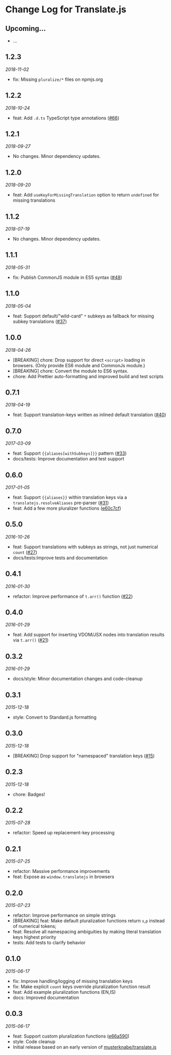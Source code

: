 # Change Log for Translate.js


## Upcoming...
<!-- Add features here -->
* ...



## 1.2.3
_2018-11-02_
* fix: Missing `pluralize/*` files on npmjs.org



## 1.2.2
_2018-10-24_
* feat: Add `.d.ts` TypeScript type annotations ([#66](https://github.com/StephanHoyer/translate.js/pull/66))



## 1.2.1
_2018-09-27_
* No changes. Minor dependency updates.



## 1.2.0
_2018-09-20_
* feat: Add `useKeyForMissingTranslation` option to return `undefined` for missing translations



## 1.1.2
_2018-07-19_
* No changes. Minor dependency updates.



## 1.1.1
_2018-05-31_
* fix: Publish CommonJS module in ES5 syntax ([#48](https://github.com/StephanHoyer/translate.js/pull/48))



## 1.1.0
_2018-05-04_
* feat: Support default/"wild-card" `*` subkeys as fallback for missing subkey translations ([#37](https://github.com/StephanHoyer/translate.js/pull/37))



## 1.0.0
_2018-04-26_
* [BREAKING] chore: Drop support for direct `<script>` loading in browsers. (Only provide ES6 module and CommonJs module.)
* [BREAKING] chore: Convert the module to ES6 syntax.
* chore: Add Prettier auto-formatting and improved build and test scripts



## 0.7.1
_2018-04-19_
* feat: Support translation-keys written as inlined default translation ([#40](https://github.com/StephanHoyer/translate.js/pull/40))



## 0.7.0
_2017-03-09_
* feat: Support `{{aliases[withSubkeys]}}` pattern ([#33](https://github.com/StephanHoyer/translate.js/pull/33))
* docs/tests: Improve documentation and test support



## 0.6.0
_2017-01-05_
* feat: Support `{{aliases}}` within translation keys via a `translatejs.resolveAliases` pre-parser ([#31](https://github.com/StephanHoyer/translate.js/pull/31))
* feat: Add a few more pluralizer functions ([e60c7cf](https://github.com/StephanHoyer/translate.js/commit/e60c7cf08663cd0202eb8e513a24c878232f4221))



## 0.5.0
_2016-10-26_
* feat: Support translations with subkeys as strings, not just numerical `count` ([#27](https://github.com/StephanHoyer/translate.js/pull/27))
* docs/tests:Improve tests and documentation



## 0.4.1
_2016-01-30_
* refactor: Improve performance of `t.arr()` function ([#22](https://github.com/StephanHoyer/translate.js/pull/22))



## 0.4.0
_2016-01-29_
* feat: Add support for inserting VDOM/JSX nodes into translation results via `t.arr()` ([#21](https://github.com/StephanHoyer/translate.js/pull/21))



## 0.3.2
_2016-01-29_
* docs/style: Minor documentation changes and code-cleanup



## 0.3.1
_2015-12-18_
* style: Convert to Standard.js formatting



## 0.3.0
_2015-12-18_
* [BREAKING] Drop support for "namespaced" translation keys ([#15](https://github.com/StephanHoyer/translate.js/pull/15))



## 0.2.3
_2015-12-18_
* chore: Badges!



## 0.2.2
_2015-07-28_

* refactor: Speed up replacement-key processing



## 0.2.1
_2015-07-25_

* refactor: Massive performance improvements
* feat: Expose as `window.translatejs` in browsers



## 0.2.0
_2015-07-23_

* refactor: Improve performance on simple strings
* [BREAKING] feat: Make default pluralization functions return `s`,`p` instead of numerical tokens;
* feat: Resolve all namespacing ambiguities by making literal translation keys highest priority
* tests: Add tests to clarify behavior



## 0.1.0
_2015-06-17_

* fix: Improve handling/logging of missing translation keys
* fix: Make explicit `count` keys override pluralization function result
* feat: Add example pluralization functions (EN,IS)
* docs: Improved documentation



## 0.0.3
_2015-06-17_

* feat: Support custom pluralization functions  ([e66a590](https://github.com/StephanHoyer/translate.js/commit/e66a59009a73013a3669af3c81eaeab29e28c8d1))
* style: Code cleanup
* Initial release based on an early version of [musterknabe/translate.js](https://github.com/musterknabe/translate.js)


